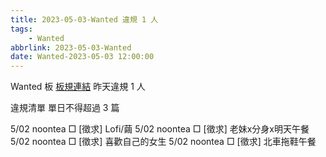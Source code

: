 ```yaml
---
title: 2023-05-03-Wanted 違規 1 人
tags:
    - Wanted
abbrlink: 2023-05-03-Wanted
date: Wanted-2023-05-03 12:00:00
---
```

Wanted 板 [板規連結](https://www.ptt.cc/bbs/Wanted/M.1608829773.A.D3B.html)
昨天違規 1 人
<!-- more -->

違規清單
單日不得超過 3 篇

5/02 noontea □ [徵求] Lofi/繭
5/02 noontea □ [徵求] 老妹x分身x明天午餐
5/02 noontea □ [徵求] 喜歡自己的女生
5/02 noontea □ [徵求] 北車拖鞋午餐